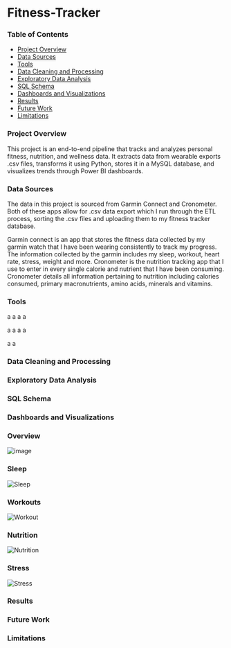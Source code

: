 # Fitness-Tracker

### Table of Contents

  - [Project Overview](#project-overview)
  - [Data Sources](#Data-Sources)
  - [Tools](#Tools)
  - [Data Cleaning and Processing](#Data-Cleaning-and-Processing)
  - [Exploratory Data Analysis](#Exploratory-Data-Analysis)
  - [SQL Schema](#SQL-Schema)
  - [Dashboards and Visualizations](#Dashboards-and-Visualizations)
  - [Results](#Results)
  - [Future Work](#Future-Work)
  - [Limitations](#Limitations)

### Project Overview

This project is an end-to-end pipeline that tracks and analyzes personal fitness, nutrition, and wellness data. It extracts data from wearable exports .csv files, transforms it using Python, stores it in a MySQL database, and visualizes trends through Power BI dashboards.

### Data Sources

The data in this project is sourced from Garmin Connect and Cronometer. Both of these apps allow for .csv data export which I run through the ETL process, sorting the .csv files and uploading them to my fitness tracker database.

Garmin connect is an app that stores the fitness data collected by my garmin watch that I have been wearing consistently to track my progress. The information collected by the garmin includes my sleep, workout, heart rate, stress, weight and more. Cronometer is the nutrition tracking app that I use to enter in every single calorie and nutrient that I have been consuming. Cronometer details all information pertaining to nutrition including calories consumed, primary macronutrients, amino acids, minerals and vitamins. 

### Tools
a
a
a
a

a
a
a
a

a
a
### Data Cleaning and Processing

### Exploratory Data Analysis

### SQL Schema

### Dashboards and Visualizations



### Overview

![image](https://github.com/user-attachments/assets/19f61038-9920-41e6-9887-ec8e2a7a4cf7)


### Sleep

![Sleep](https://github.com/user-attachments/assets/ef9b8054-2822-4bb7-a391-7fc0b4c20065)


### Workouts

![Workout](https://github.com/user-attachments/assets/c80a78c6-a5ba-4051-8cde-7a2b37c3e7e5)


### Nutrition

![Nutrition](https://github.com/user-attachments/assets/479f17af-e935-41d3-911a-ab2d975e649f)


### Stress

![Stress](https://github.com/user-attachments/assets/21315406-ca71-41b2-968f-b9e6521e074b)


### Results

### Future Work

### Limitations
